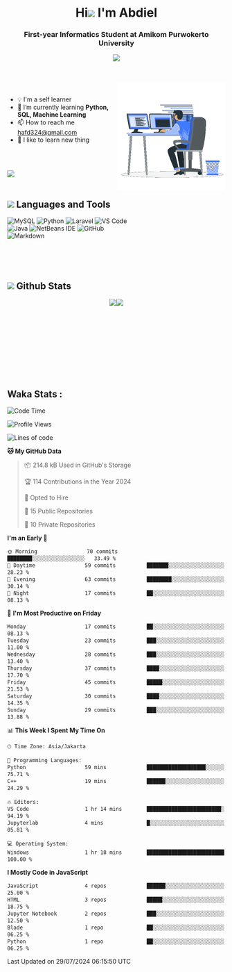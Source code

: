 
<h1 align="center"><b>Hi<img src="https://media.giphy.com/media/hvRJCLFzcasrR4ia7z/giphy.gif" width="35"> I'm Abdiel </b></h1>

<h3 align="center"> First-year Informatics Student at Amikom Purwokerto University </h3>

<div align='center'>
	
![](https://komarev.com/ghpvc/?username=dlzcods&style=for-the-badge)
	
</div>
<br>

<picture> <img align="right" src="https://github.com/0xAbdulKhalid/0xAbdulKhalid/raw/main/assets/mdImages/Right_Side.gif" width = 250px></picture>

<br>

- 💡 I'm a self learner
- 🌱 I’m currently learning **Python, SQL, Machine Learning**
- 📫 How to reach me [hafd324@gmail.com](mailto:hafd324d@gmail.com)
- 📃 I like to learn new thing

<br><br>

<img src="https://user-images.githubusercontent.com/73097560/115834477-dbab4500-a447-11eb-908a-139a6edaec5c.gif"><br><br>

## <img src="https://media2.giphy.com/media/QssGEmpkyEOhBCb7e1/giphy.gif?cid=ecf05e47a0n3gi1bfqntqmob8g9aid1oyj2wr3ds3mg700bl&rid=giphy.gif" width ="25"><b> Languages and Tools</b>

![MySQL](https://img.shields.io/badge/MySQL-FFFFFF?style=for-the-badge&logo=mysql&logoColor=blue)
![Python](https://img.shields.io/badge/Python%20-FFFFFF.svg?style=for-the-badge&logo=python&logoColor=blue)
![Laravel](https://img.shields.io/badge/laravel-FFFFFF.svg?style=for-the-badge&logo=laravel&logoColor=blue)
![VS Code](https://img.shields.io/badge/VS%20Code-FFFFFF.svg?style=for-the-badge&logo=visual-studio-code&logoColor=blue)
<br>
![Java](https://img.shields.io/badge/Java-FFFFFF?style=for-the-badge&logo=openjdk&logoColor=blue)
![NetBeans IDE](https://img.shields.io/badge/NetBeans%20IDE-FFFFFF.svg?style=for-the-badge&logo=apache-netbeans-ide&logoColor=blue)
![GitHub](https://img.shields.io/badge/github-FFFFFF.svg?style=for-the-badge&logo=github&logoColor=blue)
<br>
![Markdown](https://img.shields.io/badge/markdown-FFFFFF.svg?style=for-the-badge&logo=markdown&logoColor=blue)

<br>
<br>
<br>


## <img src="https://media.giphy.com/media/iY8CRBdQXODJSCERIr/giphy.gif" width="35"><b> Github Stats </b>

<div  style="display: flex; flex-wrap: wrap; justify-content: center;">
   <img height="160em" src="https://github-readme-stats.vercel.app/api?username=dlzcods&show_icons=true&theme=default" />
   <img height="160em" src="https://github-readme-stats.vercel.app/api/top-langs/?username=dlzcods&layout=compact" />
</div>



<br>

## Waka Stats :

<!--START_SECTION:waka-->
![Code Time](http://img.shields.io/badge/Code%20Time-172%20hrs%202%20mins-blue)

![Profile Views](http://img.shields.io/badge/Profile%20Views-18-blue)

![Lines of code](https://img.shields.io/badge/From%20Hello%20World%20I%27ve%20Written-740.0%20thousand%20lines%20of%20code-blue)

**🐱 My GitHub Data** 

> 📦 214.8 kB Used in GitHub's Storage 
 > 
> 🏆 114 Contributions in the Year 2024
 > 
> 💼 Opted to Hire
 > 
> 📜 15 Public Repositories 
 > 
> 🔑 10 Private Repositories 
 > 
**I'm an Early 🐤** 

```text
🌞 Morning                70 commits          ████████░░░░░░░░░░░░░░░░░   33.49 % 
🌆 Daytime                59 commits          ███████░░░░░░░░░░░░░░░░░░   28.23 % 
🌃 Evening                63 commits          ████████░░░░░░░░░░░░░░░░░   30.14 % 
🌙 Night                  17 commits          ██░░░░░░░░░░░░░░░░░░░░░░░   08.13 % 
```
📅 **I'm Most Productive on Friday** 

```text
Monday                   17 commits          ██░░░░░░░░░░░░░░░░░░░░░░░   08.13 % 
Tuesday                  23 commits          ███░░░░░░░░░░░░░░░░░░░░░░   11.00 % 
Wednesday                28 commits          ███░░░░░░░░░░░░░░░░░░░░░░   13.40 % 
Thursday                 37 commits          ████░░░░░░░░░░░░░░░░░░░░░   17.70 % 
Friday                   45 commits          █████░░░░░░░░░░░░░░░░░░░░   21.53 % 
Saturday                 30 commits          ████░░░░░░░░░░░░░░░░░░░░░   14.35 % 
Sunday                   29 commits          ███░░░░░░░░░░░░░░░░░░░░░░   13.88 % 
```


📊 **This Week I Spent My Time On** 

```text
🕑︎ Time Zone: Asia/Jakarta

💬 Programming Languages: 
Python                   59 mins             ███████████████████░░░░░░   75.71 % 
C++                      19 mins             ██████░░░░░░░░░░░░░░░░░░░   24.29 % 

🔥 Editors: 
VS Code                  1 hr 14 mins        ████████████████████████░   94.19 % 
Jupyterlab               4 mins              █░░░░░░░░░░░░░░░░░░░░░░░░   05.81 % 

💻 Operating System: 
Windows                  1 hr 18 mins        █████████████████████████   100.00 % 
```

**I Mostly Code in JavaScript** 

```text
JavaScript               4 repos             ██████░░░░░░░░░░░░░░░░░░░   25.00 % 
HTML                     3 repos             █████░░░░░░░░░░░░░░░░░░░░   18.75 % 
Jupyter Notebook         2 repos             ███░░░░░░░░░░░░░░░░░░░░░░   12.50 % 
Blade                    1 repo              ██░░░░░░░░░░░░░░░░░░░░░░░   06.25 % 
Python                   1 repo              ██░░░░░░░░░░░░░░░░░░░░░░░   06.25 % 
```




 Last Updated on 29/07/2024 06:15:50 UTC
<!--END_SECTION:waka-->

<br>
<br>
